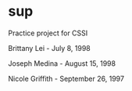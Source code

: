 # sup
Practice project for CSSI

  Brittany Lei - July 8, 1998

  Joseph Medina - August 15, 1998

  Nicole Griffith - September 26, 1997
